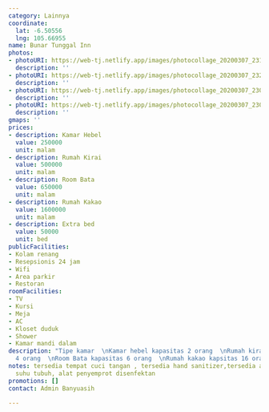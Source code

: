 ```yaml
---
category: Lainnya
coordinate:
  lat: -6.50556
  lng: 105.66955
name: Bunar Tunggal Inn
photos:
- photoURI: https://web-tj.netlify.app/images/photocollage_20200307_231846985.jpg
  description: ''
- photoURI: https://web-tj.netlify.app/images/photocollage_20200307_232252381.jpg
  description: ''
- photoURI: https://web-tj.netlify.app/images/photocollage_20200307_230635144.jpg
  description: ''
- photoURI: https://web-tj.netlify.app/images/photocollage_20200307_230004361.jpg
  description: ''
gmaps: ''
prices:
- description: Kamar Hebel
  value: 250000
  unit: malam
- description: Rumah Kirai
  value: 500000
  unit: malam
- description: Room Bata
  value: 650000
  unit: malam
- description: Rumah Kakao
  value: 1600000
  unit: malam
- description: Extra bed
  value: 50000
  unit: bed
publicFacilities:
- Kolam renang
- Resepsionis 24 jam
- Wifi
- Area parkir
- Restoran
roomFacilities:
- TV
- Kursi
- Meja
- AC
- Kloset duduk
- Shower
- Kamar mandi dalam
description: "Tipe kamar  \nKamar hebel kapasitas 2 orang  \nRumah kirai kapasitas
  4 orang  \nRoom Bata kapasitas 6 orang  \nRumah kakao kapsitas 16 orang"
notes: tersedia tempat cuci tangan , tersedia hand sanitizer,tersedia alat pengukur
  suhu tubuh, alat penyemprot disenfektan
promotions: []
contact: Admin Banyuasih

---
```

